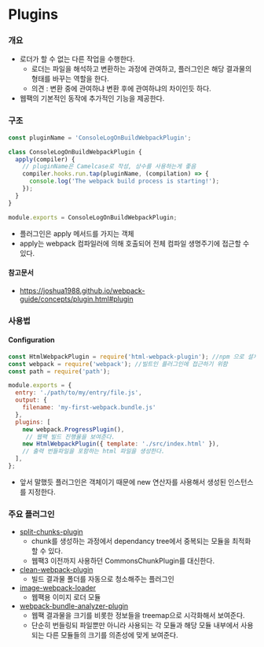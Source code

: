 # Plugins

### 개요

- 로더가 할 수 없는 다른 작업을 수행한다.
  - 로더는 파일을 해석하고 변환하는 과정에 관여하고, 플러그인은 해당 결과물의 형태를 바꾸는 역할을 한다.
  - 의견 : 변환 중에 관여하냐 변환 후에 관여하냐의 차이인듯 하다.
- 웹팩의 기본적인 동작에 추가적인 기능을 제공한다.



### 구조

```javascript
const pluginName = 'ConsoleLogOnBuildWebpackPlugin';

class ConsoleLogOnBuildWebpackPlugin {
  apply(compiler) {
    // pluginName은 Camelcase로 작성, 상수를 사용하는게 좋음
    compiler.hooks.run.tap(pluginName, (compilation) => {
      console.log('The webpack build process is starting!');
    });
  }
}

module.exports = ConsoleLogOnBuildWebpackPlugin;
```

- 플러그인은 apply 메서드를 가지는 객체
- apply는 webpack 컴파일러에 의해 호출되어 전체 컴파일 생명주기에 접근할 수 있다.



#### 참고문서

- https://joshua1988.github.io/webpack-guide/concepts/plugin.html#plugin



### 사용법

#### Configuration

```javascript
const HtmlWebpackPlugin = require('html-webpack-plugin'); //npm 으로 설치됨
const webpack = require('webpack'); //빌트인 플러그인에 접근하기 위함
const path = require('path');

module.exports = {
  entry: './path/to/my/entry/file.js',
  output: {
    filename: 'my-first-webpack.bundle.js'
  },
  plugins: [
    new webpack.ProgressPlugin(),
     // 웹팩 빌드 진행율을 보여준다.
    new HtmlWebpackPlugin({ template: './src/index.html' }),
    // 출력 번들파일을 포함하는 html 파일을 생성한다.
  ],
};
```

- 앞서 말했듯 플러그인은 객체이기 때문에 new 연산자를 사용해서 생성된 인스턴스를 지정한다.



### 주요 플러그인

- [split-chunks-plugin](https://webpack.js.org/plugins/split-chunks-plugin/)
  - chunk를 생성하는 과정에서 dependancy tree에서 중복되는 모듈을 최적화할 수 있다.
  - 웹팩3 이전까지 사용하던 CommonsChunkPlugin를 대신한다.
- [clean-webpack-plugin](https://www.npmjs.com/package/clean-webpack-plugin)
  - 빌드 결과물 폴더를 자동으로 청소해주는 플러그인
- [image-webpack-loader](https://github.com/tcoopman/image-webpack-loader)
  - 웹팩용 이미지 로더 모듈
- [webpack-bundle-analyzer-plugin](https://github.com/webpack-contrib/webpack-bundle-analyzer)
  - 웹팩 결과물을 크기를 비롯한 정보들을 treemap으로 시각화해서 보여준다.
  - 단순히 번들링되 파일뿐만 아니라 사용되는 각 모듈과 해당 모듈 내부에서 사용되는 다른 모듈들의 크기를 의존성에 맞게 보여준다.

